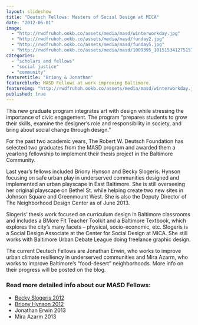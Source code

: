 ```yaml
---
layout: slideshow
title: "Deutsch Fellows: Masters of Social Design at MICA"
date: "2012-06-01"
image: 
  - "http://rwdfruhoh.ookb.co/assets/media/masd/winterworkday.jpg"
  - "http://rwdfruhoh.ookb.co/assets/media/masd/funday2.jpg"
  - "http://rwdfruhoh.ookb.co/assets/media/masd/funday5.jpg"
  - "http://rwdfruhoh.ookb.co/assets/media/masd/1009395_10151534127515787_407399027_o-1.jpg"
categories: 
  - "scholars and fellows"
  - "social justice"
  - "community"
featuretitle: "Briony & Jonathan"
featureblurb: MASD Fellows at work improving Baltimore.
featureimg: "http://rwdfruhoh.ookb.co/assets/media/masd/winterworkday.jpg"
published: true
---
```


This new graduate program integrates art with design while stressing the importance of civic engagement. The program “prepares students to grow their skills, examine the designer’s role and responsibility in society, and bring about social change through design.” 

For the past two academic years, The Robert W. Deutsch Foundation has selected two graduates from the MASD program and awarded them a yearlong fellowship to implement their thesis project in the Baltimore Community. 

Last year’s fellows included Briony Hynson and Becky Slogeris. Hynson focusing on safe urban play in underserved communities designed and implemented an urban playscape in East Baltimore. She is still overseeing her original playscape on Bethel St. while helping create two new sites in Johnson Square and Greenmount West. She is also the Deputy Director of The Neighborhood Design Center as of June 2013. 

Slogeris’ thesis work focused on curriculum design in Baltimore classrooms and includes a BMore Fit Teacher Toolkit and a Baltimore Textbook, which explores the city’s many facets – physical, socio-economic, etc. Slogeris is a Social Design Associate at the Center for Social Design at MICA. She still works with Baltimore Urban Debate League doing freelance graphic design.  

The current Deutsch Fellows are Jonathan Erwin, who works to improve urban climate resiliency in underserved communities and Mira Azarm, who works to improve Baltimore’s “food-desert” neighborhoods. More info on their progress will be posted on the blog. 

### Read more detailed info about our MASD Fellows:
- [Becky Slogeris 2012](http://rwdfblog.com/2013/05/31/designing-a-better-baltimore/)
- [Briony Hynson 2012](http://rwdfblog.com/2013/04/30/revitalizing-baltimore-one-playground-at-a-time/)
- Jonathan Erwin 2013
- Mira Azarm 2013